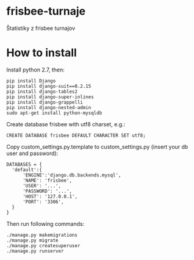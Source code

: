 # frisbee-turnaje
Štatistiky z frisbee turnajov

# How to install

Install python 2.7, then:

    pip install Django
    pip install django-suit==0.2.15
    pip install django-tables2
    pip install django-super-inlines
    pip install django-grappelli
    pip install django-nested-admin
    sudo apt-get install python-mysqldb

Create database frisbee with utf8 charset, e.g.:
    
    CREATE DATABASE frisbee DEFAULT CHARACTER SET utf8;

Copy custom_settings.py.template to custom_settings.py (insert your db user and password):

    DATABASES = {
      'default':{
          'ENGINE':'django.db.backends.mysql',
          'NAME': 'frisbee',
          'USER': '...',
          'PASSWORD': '...',
          'HOST': '127.0.0.1',
          'PORT': '3306',
      }
    }
    
Then run following commands:

    ./manage.py makemigrations
    ./manage.py migrate
    ./manage.py createsuperuser
    ./manage.py runserver
